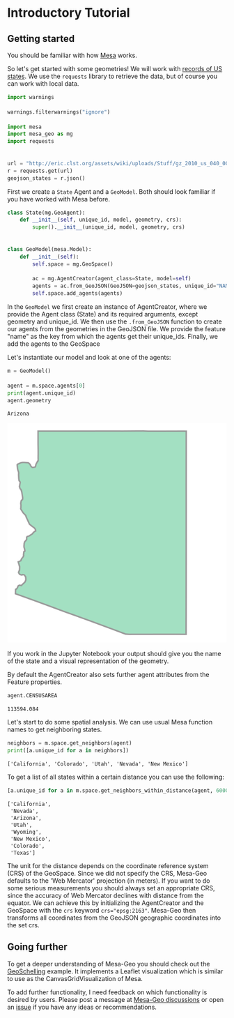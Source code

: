 # Introductory Tutorial

## Getting started

You should be familiar with how [Mesa](https://github.com/projectmesa/mesa) works.

So let's get started with some geometries! We will work with [records of US states](http://eric.clst.org/Stuff/USGeoJSON). We use the `requests` library to retrieve the data, but of course you can work with local data.


```python
import warnings

warnings.filterwarnings("ignore")

import mesa
import mesa_geo as mg
import requests


url = "http://eric.clst.org/assets/wiki/uploads/Stuff/gz_2010_us_040_00_20m.json"
r = requests.get(url)
geojson_states = r.json()
```

First we create a `State` Agent and a `GeoModel`. Both should look familiar if you have worked with Mesa before.


```python
class State(mg.GeoAgent):
    def __init__(self, unique_id, model, geometry, crs):
        super().__init__(unique_id, model, geometry, crs)


class GeoModel(mesa.Model):
    def __init__(self):
        self.space = mg.GeoSpace()

        ac = mg.AgentCreator(agent_class=State, model=self)
        agents = ac.from_GeoJSON(GeoJSON=geojson_states, unique_id="NAME")
        self.space.add_agents(agents)
```

In the `GeoModel` we first create an instance of AgentCreator, where we provide the Agent class (State) and its required arguments, except geometry and unique_id. We then use the `.from_GeoJSON` function to create our agents from the geometries in the GeoJSON file. We provide the feature "name" as the key from which the agents get their unique_ids.
Finally, we add the agents to the GeoSpace

Let's instantiate our model and look at one of the agents:


```python
m = GeoModel()

agent = m.space.agents[0]
print(agent.unique_id)
agent.geometry
```

    Arizona






![svg](intro_tutorial_files/intro_tutorial_6_1.svg)




If you work in the Jupyter Notebook your output should give you the name of the state and a visual representation of the geometry.

By default the AgentCreator also sets further agent attributes from the Feature properties.


```python
agent.CENSUSAREA
```




    113594.084



Let's start to do some spatial analysis. We can use usual Mesa function names to get neighboring states.


```python
neighbors = m.space.get_neighbors(agent)
print([a.unique_id for a in neighbors])
```

    ['California', 'Colorado', 'Utah', 'Nevada', 'New Mexico']


To get a list of all states within a certain distance you can use the following:


```python
[a.unique_id for a in m.space.get_neighbors_within_distance(agent, 600000)]
```




    ['California',
     'Nevada',
     'Arizona',
     'Utah',
     'Wyoming',
     'New Mexico',
     'Colorado',
     'Texas']



The unit for the distance depends on the coordinate reference system (CRS) of the GeoSpace. Since we did not specify the CRS, Mesa-Geo defaults to the 'Web Mercator' projection (in meters). If you want to do some serious measurements you should always set an appropriate CRS, since the accuracy of Web Mercator declines with distance from the equator.  We can achieve this by initializing the AgentCreator and the GeoSpace with the `crs` keyword  `crs="epsg:2163"`. Mesa-Geo then transforms all coordinates from the GeoJSON geographic coordinates into the set crs.

## Going further

To get a deeper understanding of Mesa-Geo you should check out the [GeoSchelling](https://github.com/projectmesa/mesa-geo/tree/main/examples/geo_schelling) example. It implements a Leaflet visualization which is similar to use as the CanvasGridVisualization of Mesa.

To add further functionality, I need feedback on which functionality is desired by users. Please post a message at [Mesa-Geo discussions](https://github.com/projectmesa/mesa-geo/discussions) or open an [issue](https://github.com/projectmesa/mesa-geo/issues) if you have any ideas or recommendations.
